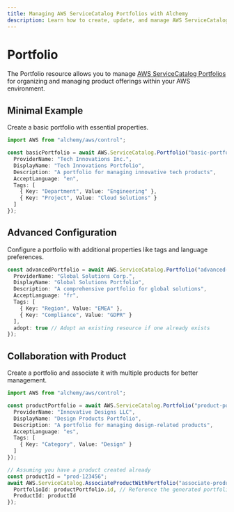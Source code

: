 ```yaml
---
title: Managing AWS ServiceCatalog Portfolios with Alchemy
description: Learn how to create, update, and manage AWS ServiceCatalog Portfolios using Alchemy Cloud Control.
---
```


# Portfolio

The Portfolio resource allows you to manage [AWS ServiceCatalog Portfolios](https://docs.aws.amazon.com/servicecatalog/latest/userguide/) for organizing and managing product offerings within your AWS environment.

## Minimal Example

Create a basic portfolio with essential properties.

```ts
import AWS from "alchemy/aws/control";

const basicPortfolio = await AWS.ServiceCatalog.Portfolio("basic-portfolio", {
  ProviderName: "Tech Innovations Inc.",
  DisplayName: "Tech Innovations Portfolio",
  Description: "A portfolio for managing innovative tech products",
  AcceptLanguage: "en",
  Tags: [
    { Key: "Department", Value: "Engineering" },
    { Key: "Project", Value: "Cloud Solutions" }
  ]
});
```

## Advanced Configuration

Configure a portfolio with additional properties like tags and language preferences.

```ts
const advancedPortfolio = await AWS.ServiceCatalog.Portfolio("advanced-portfolio", {
  ProviderName: "Global Solutions Corp.",
  DisplayName: "Global Solutions Portfolio",
  Description: "A comprehensive portfolio for global solutions",
  AcceptLanguage: "fr",
  Tags: [
    { Key: "Region", Value: "EMEA" },
    { Key: "Compliance", Value: "GDPR" }
  ],
  adopt: true // Adopt an existing resource if one already exists
});
```

## Collaboration with Product

Create a portfolio and associate it with multiple products for better management.

```ts
import AWS from "alchemy/aws/control";

const productPortfolio = await AWS.ServiceCatalog.Portfolio("product-portfolio", {
  ProviderName: "Innovative Designs LLC",
  DisplayName: "Design Products Portfolio",
  Description: "A portfolio for managing design-related products",
  AcceptLanguage: "es",
  Tags: [
    { Key: "Category", Value: "Design" }
  ]
});

// Assuming you have a product created already
const productId = "prod-123456";
await AWS.ServiceCatalog.AssociateProductWithPortfolio("associate-product", {
  PortfolioId: productPortfolio.id, // Reference the generated portfolio ID
  ProductId: productId
});
```